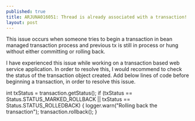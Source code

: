```yaml
---
published: true
title: ARJUNA016051: Thread is already associated with a transaction!
layout: post
---
```

This issue occurs when someone tries to begin a transaction in bean managed transaction process and previous tx is still in process or hung without either committing or rolling back.

I have experienced this issue while working on a transaction based web service application. In order to resolve this, I would recommend to check the status of the transaction object created. Add below lines of code before beginning a transaction,  in order to resolve this issue.

int txStatus = transaction.getStatus();
if (txStatus == Status.STATUS_MARKED_ROLLBACK || txStatus == Status.STATUS_ROLLEDBACK) {
                logger.warn("Rolling back the transaction");
                transaction.rollback();
}
